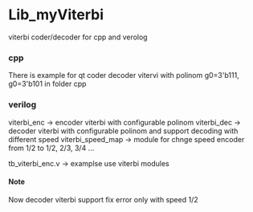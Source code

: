 # Lib_myViterbi
viterbi coder/decoder for cpp and verolog

### cpp
There is example for qt coder decoder vitervi with polinom g0=3'b111, g0=3'b101 in folder cpp

### verilog
viterbi_enc -> encoder viterbi with configurable polinom
viterbi_dec -> decoder viterbi with configurable polinom and support decoding with different speed
viterbi_speed_map -> module for chnge speed encoder from 1/2 to 1/2, 2/3, 3/4 ...

tb_viterbi_enc.v -> examplse use viterbi modules
#### Note
Now decoder viterbi support fix error only with speed 1/2
